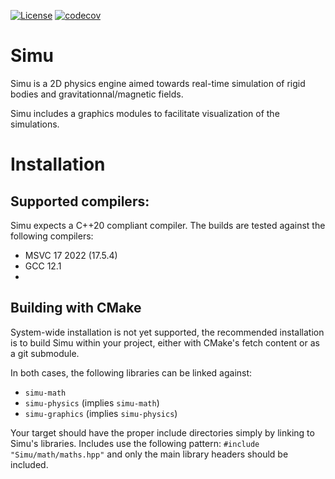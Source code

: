 [![License](https://img.shields.io/github/license/Matthieu-Beauchamp/Simu)](https://github.com/Matthieu-Beauchamp/Simu/blob/master/LICENSE)
[![codecov](https://codecov.io/gh/Matthieu-Beauchamp/Simu/branch/master/graph/badge.svg?token=AYAKQV1UZI)](https://codecov.io/gh/Matthieu-Beauchamp/Simu)

# Simu
Simu is a 2D physics engine aimed towards real-time simulation of rigid bodies and
gravitationnal/magnetic fields.

Simu includes a graphics modules to facilitate visualization of the simulations.


# Installation

## Supported compilers:
Simu expects a C++20 compliant compiler. The builds are tested against the following compilers:
- MSVC 17 2022 (17.5.4)
- GCC 12.1
- 


## Building with CMake
System-wide installation is not yet supported, the recommended installation is 
to build Simu within your project, either with CMake's fetch content or as 
a git submodule.

In both cases, the following libraries can be linked against:
- `simu-math`
- `simu-physics` (implies `simu-math`)
- `simu-graphics` (implies `simu-physics`)

Your target should have the proper include directories simply by linking to Simu's
libraries. Includes use the following pattern: `#include "Simu/math/maths.hpp"`
and only the main library headers should be included.
